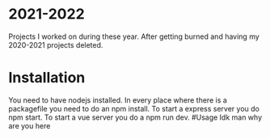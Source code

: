 # 2021-2022
Projects I worked on during these year. After getting burned and having my 2020-2021 projects deleted.
# Installation
You need to have nodejs installed. In every place where there is a packagefile you need to do an npm install.
To start a express server you do npm start.
To start a vue server you do a npm run dev.
#Usage
Idk man why are you here
